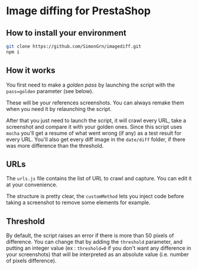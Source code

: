 # Image diffing for PrestaShop

## How to install your environment

```bash
git clone https://github.com/SimonGrn/imagediff.git
npm i
```

## How it works
You first need to make a *golden pass* by launching the script with the `pass=golden` parameter (see below).

These will be your references screenshots. You can always remake them when you need it by relaunching the script.

After that you just need to launch the script, it will crawl every URL, take a screenshot and compare it with 
your golden ones. Since this script uses `mocha` you'll get a resume of what went wrong (if any) as a test result 
for every URL. You'll also get every diff image in the `date/diff` folder, if there was more difference than the threshold. 

## URLs
The `urls.js` file contains the list of URL to crawl and capture. You can edit it at your convenience.

The structure is pretty clear, the `customMethod` lets you inject code before taking a screenshot to remove
some elements for example.

## Threshold
By default, the script raises an error if there is more than 50 pixels of difference. You can change that by adding the 
`threshold` parameter, and putting an integer value (ex : `threshold=0` if you don't want any difference in your 
screenshots) that will be interpreted as an absolute value (i.e. number of pixels difference).